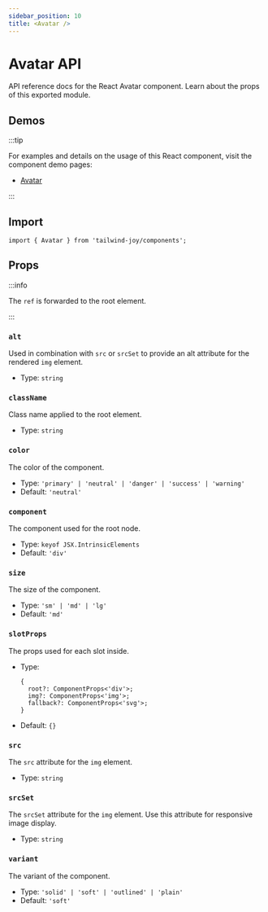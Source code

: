 ```yaml
---
sidebar_position: 10
title: <Avatar />
---
```


# Avatar API

<AvailableFrom version="0.7.0" />

API reference docs for the React Avatar component.
Learn about the props of this exported module.

## Demos

:::tip

For examples and details on the usage of this React component, visit the component demo pages:

- [Avatar](../components/avatar)

:::

## Import

```tsx
import { Avatar } from 'tailwind-joy/components';
```

## Props

:::info

The `ref` is forwarded to the root element.

:::

### `alt`

Used in combination with `src` or `srcSet` to provide an alt attribute for the rendered `img` element.

- Type: `string`

### `className`

Class name applied to the root element.

- Type: `string`

### `color`

The color of the component.

- Type: `'primary' | 'neutral' | 'danger' | 'success' | 'warning'`
- Default: `'neutral'`

### `component`

The component used for the root node.

- Type: `keyof JSX.IntrinsicElements`
- Default: `'div'`

### `size`

The size of the component.

- Type: `'sm' | 'md' | 'lg'`
- Default: `'md'`

### `slotProps`

The props used for each slot inside.

- Type:
  ```tsx
  {
    root?: ComponentProps<'div'>;
    img?: ComponentProps<'img'>;
    fallback?: ComponentProps<'svg'>;
  }
  ```
- Default: `{}`

### `src`

The `src` attribute for the `img` element.

- Type: `string`

### `srcSet`

The `srcSet` attribute for the `img` element.
Use this attribute for responsive image display.

- Type: `string`

### `variant`

The variant of the component.

- Type: `'solid' | 'soft' | 'outlined' | 'plain'`
- Default: `'soft'`
